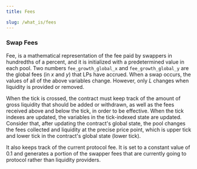 ```yaml
---
title: Fees

slug: /what_is/fees
---
```


### Swap Fees

Fee, is a mathematical representation of the fee paid by swappers in hundredths of a percent, and it is initialized with a predetermined value in each pool. Two numbers `fee_growth_global_x` and `fee_growth_global_y` are the global fees (in $x$ and $y$) that LPs have accrued. When a swap occurs, the values of all of the above variables change. However, only $L$ changes when liquidity is provided or removed.

When the tick is crossed, the contract must keep track of the amount of gross liquidity that should be added or withdrawn, as well as the fees received above and below the tick, in order to be effective. When the tick indexes are updated, the variables in the tick-indexed state are updated. Consider that, after updating the contract's global state, the pool changes the fees collected and liquidity at the precise price point, which is upper tick and lower tick in the contract's global state (lower tick).

It also keeps track of the current protocol fee. It is set to a constant value of $0.1$ and generates a portion of the swapper fees that are currently going to protocol rather than liquidity providers.
